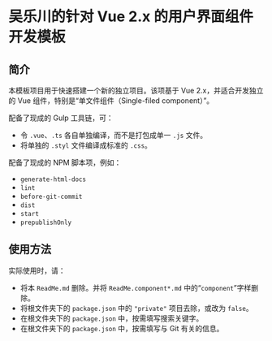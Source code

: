 <link rel="stylesheet" href="./node_modules/@wulechuan/css-stylus-markdown-themes/dist/css/wulechuan-styles-for-html-via-markdown--vscode.default.min.css">


# 吴乐川的针对 Vue 2.x 的用户界面组件开发模板

## 简介

本模板项目用于快速搭建一个新的独立项目。该项基于 Vue 2.x，并适合开发独立的 Vue 组件，特别是“单文件组件（Single-filed component）”。

配备了现成的 Gulp 工具链，可：

-   令 `.vue`、`.ts` 各自单独编译，而不是打包成单一 `.js` 文件。
-   将单独的 `.styl` 文件编译成标准的 `.css`。


配备了现成的 NPM 脚本项，例如：

-   `generate-html-docs`
-   `lint`
-   `before-git-commit`
-   `dist`
-   `start`
-   `prepublishOnly`


## 使用方法

实际使用时，请：

-   将本 `ReadMe.md` 删除。并将 `ReadMe.component*.md` 中的“`component`”字样删除。
-   将根文件夹下的 `package.json` 中的 `"private"` 项目去除，或改为 `false`。
-   在根文件夹下的 `package.json` 中，按需填写搜索关键字。
-   在根文件夹下的 `package.json` 中，按需填写与 Git 有关的信息。

